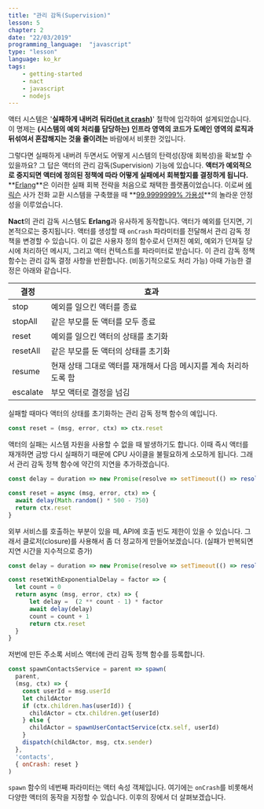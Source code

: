 ```yaml
---
title: "관리 감독(Supervision)"
lesson: 5
chapter: 2
date: "22/03/2019"
programming_language:  "javascript"
type: "lesson"
language: ko_kr
tags:
    - getting-started
    - nact
    - javascript
    - nodejs
---
```


액터 시스템은 '**실패하게 내버려 둬라([let it crash](http://wiki.c2.com/?LetItCrash))**' 철학에 입각하여 설계되었습니다. 이 명제는 **(시스템의 예외 처리를 담당하는) 인프라 영역의 코드가 도메인 영역의 로직과 뒤섞여서 혼잡해지는 것을 줄이려는** 바람에서 비롯한 것입니다.

그렇다면 실패하게 내버려 두면서도 어떻게 시스템의 탄력성(장애 회복성)을 확보할 수 있을까요? 그 답은 액터의 관리 감독(Supervision) 기능에 있습니다. **액터가 예외적으로 중지되면 액터에 정의된 정책에 따라 어떻게 실패에서 회복할지를 결정하게 됩니다.** **[Erlang](https://ko.wikipedia.org/wiki/얼랭)**은 이러한 실패 회복 전략을 처음으로 채택한 플랫폼이었습니다. 이로써 [에릭슨](https://ko.wikipedia.org/wiki/에릭슨) 사가 전화 교환 시스템을 구축했을 때 **[99.9999999% 가용성](https://ko.wikipedia.org/wiki/고가용성)**의 놀라운 안정성을 이루었습니다.

**Nact**의 관리 감독 시스템도 **Erlang**과 유사하게 동작합니다. 액터가 예외를 던지면, 기본적으로는 중지됩니다. 액터를 생성할 때 `onCrash` 파라미터를 전달해서 관리 감독 정책을 변경할 수 있습니다. 이 값은 사용자 정의 함수로서 던져진 예외, 예외가 던져질 당시에 처리하던 메시지, 그리고 액터 컨텍스트를 파라미터로 받습니다. 이 관리 감독 정책 함수는 관리 감독 결정 사항을 반환합니다. (비동기적으로도 처리 가능) 아때 가능한 결정은 아래와 같습니다.

| 결정 | 효과 |
|---|---|
| stop | 예외를 일으킨 액터를 종료 |
| stopAll | 같은 부모를 둔 액터를 모두 종료 |
| reset | 예외를 일으킨 액터의 상태를 초기화 |
| resetAll | 같은 부모를 둔 액터의 상태를 초기화 |
| resume | 현재 상태 그대로 액터를 재개해서 다음 메시지를 계속 처리하도록 함 |
| escalate | 부모 액터로 결정을 넘김 |

실패할 때마다 액터의 상태를 초기화하는 관리 감독 정책 함수의 예입니다.

```javascript
const reset = (msg, error, ctx) => ctx.reset
```

액터의 실패는 시스템 자원을 사용할 수 없을 때 발생하기도 합니다. 이때 즉시 액터를 재개하면 금방 다시 실패하기 때문에 CPU 사이클을 불필요하게 소모하게 됩니다. 그래서 관리 감독 정책 함수에 약간의 지연을 추가하겠습니다.

```javascript
const delay = duration => new Promise(resolve => setTimeout(() => resolve(), duration))

const reset = async (msg, error, ctx) => {
  await delay(Math.random() * 500 - 750)
  return ctx.reset
}
```

외부 서비스를 호출하는 부분이 있을 떼, API에 호출 빈도 제한이 있을 수 있습니다. 그래서 클로저(closure)를 사용해서 좀 더 정교하게 만들어보겠습니다. (실패가 반복되면 지연 시간을 지수적으로 증가)

```javascript
const delay = duration => new Promise(resolve => setTimeout(() => resolve(), duration))

const resetWithExponentialDelay = factor => {
  let count = 0
  return async (msg, error, ctx) => {                
      let delay =  (2 ** count - 1) * factor
      await delay(delay)
      count = count + 1
      return ctx.reset
  }
}
```

저번에 만든 주소록 서비스 액터에 관리 감독 정책 함수를 등록합니다.

```javascript
const spawnContactsService = parent => spawn(
  parent,
  (msg, ctx) => {
    const userId = msg.userId
    let childActor
    if (ctx.children.has(userId)) {
      childActor = ctx.children.get(userId)
    } else {
      childActor = spawnUserContactService(ctx.self, userId)
    }
    dispatch(childActor, msg, ctx.sender)
  },
  'contacts',
  { onCrash: reset }
)
```

`spawn` 함수의 네번째 파라미터는 액터 속성 객체입니다. 여기에는 `onCrash`를 비롯해서 다양한 액터의 동작을 지정할 수 있습니다. 이후의 장에서 더 살펴보겠습니다.
